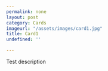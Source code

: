 ```yaml
---
permalink: none
layout: post
category: Cards
imageurl: "/assets/images/card1.jpg"
title: Card1
undefined: ''

---
```

Test description